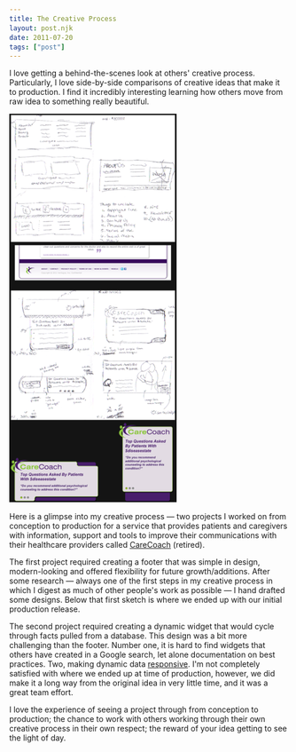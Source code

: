 ```yaml
---
title: The Creative Process 
layout: post.njk 
date: 2011-07-20 
tags: ["post"]
---
```


I love getting a behind-the-scenes look at others' creative process. Particularly, I love side-by-side comparisons of
creative ideas that make it to production. I find it incredibly interesting learning how others move from raw idea to 
something really beautiful.

<div class="text-center"><img class="mw-100 mb-4 shadow border" src="blog-creativeProcess-001.png" alt="Sketches compared to final deliverable"></div>

Here is a glimpse into my creative process — two projects I worked on from conception to production for a service that
provides patients and caregivers with information, support and tools to improve their communications with their
healthcare providers called <a href="http://www.carecoach.com" target="_blank" rel="noopener">CareCoach</a> (retired).

The first project required creating a footer that was simple in design, modern-looking and offered flexibility for
future growth/additions. After some research — always one of the first steps in my creative process in which I digest as
much of other people's work as possible — I hand drafted some designs. Below that first sketch is where we ended up with
our initial production release.

The second project required creating a dynamic widget that would cycle through facts pulled from a database. This design
was a bit more challenging than the footer. Number one, it is hard to find widgets that others have created in a Google
search, let alone documentation on best practices. Two, making dynamic
data <a title="Responsive Web Design: What It Is and How To Use It" href="http://coding.smashingmagazine.com/2011/01/12/guidelines-for-responsive-web-design/">
responsive</a>. I'm not completely satisfied with where we ended up at time of production, however, we did make it a
long way from the original idea in very little time, and it was a great team effort.

I love the experience of seeing a project through from conception to production; the chance to work with others working
through their own creative process in their own respect; the reward of your idea getting to see the light of day.